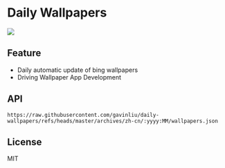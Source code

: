 # Daily Wallpapers
  
![](https://www.bing.com/th?id=OHR.SwissSquirrel_ZH-CN1499344455_UHD.jpg)

## Feature

- Daily automatic update of bing wallpapers
- Driving Wallpaper App Development

## API

```
https://raw.githubusercontent.com/gavinliu/daily-wallpapers/refs/heads/master/archives/zh-cn/:yyyy:MM/wallpapers.json
```

## License

MIT
  